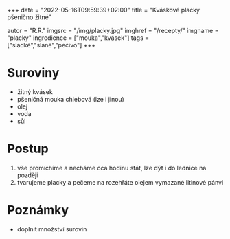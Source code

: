 +++
date = "2022-05-16T09:59:39+02:00"
title = "Kváskové placky pšenično žitné"

autor = "R.R."
imgsrc = "/img/placky.jpg"
imghref = "/recepty/"
imgname = "placky"
ingredience = ["mouka","kvásek"]
tags = ["sladké","slané","pečivo"]
+++

# Suroviny
- žitný kvásek
- pšeničná mouka chlebová (lze i jinou)
- olej
- voda
- sůl

# Postup
1. vše promíchíme a necháme cca hodinu stát, lze dýt i do lednice  na později
2. tvarujeme placky a pečeme na rozehřáte olejem vymazané litinové pánvi

# Poznámky
- doplnit množství surovin

<!--more-->